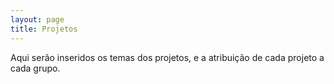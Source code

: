 ```yaml
---
layout: page
title: Projetos
---
```


Aqui serão inseridos os temas dos projetos, e a atribuição de cada projeto a cada grupo.
